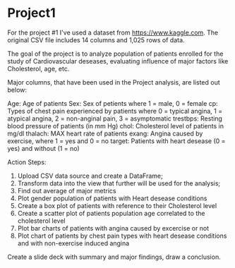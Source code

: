 # Project1

For the project #1 I've used a dataset from https://www.kaggle.com. The original CSV file includes 14 columns and 1,025 rows of data.

The goal of the project is to analyze population of patients enrolled for the study of Cardiovascular deseases, evaluating influence of major factors like Cholesterol, age, etc.

Major columns, that have been used in the Project analysis, are listed out below:

Age: Age of patients
Sex: Sex of petients where 1 = male, 0 = female
cp: Types of chest pain experienced by patients where 0 = typical angina, 1 = atypical angina, 2 = non-anginal pain, 3 = asymptomatic
trestbps: Resting blood pressure of patients (in mm Hg)
chol: Cholesterol level of patients in mg/dl
thalach: MAX heart rate of patients
exang: Angina caused by exercise, where 1 = yes and 0 = no
target: Patients with heart desease (0 = yes) and without (1 = no)

Action Steps:

1. Upload CSV data source and create a DataFrame;
2. Transform data into the view that further will be used for the analysis;
3. Find out average of major metrics 
4. Plot gender population of patients with Heart desease conditions
5. Create a box plot of patients with reference to their Cholesterol level
6. Create a scatter plot of patients population age correlated to the cholesterol level
7. Plot bar charts of patients with angina caused by excercise or not
8. Plot chart of patients by chest pain types with heart desease conditions and with non-exercise induced angina

Create a slide deck with summary and major findings, draw a conclusion.
